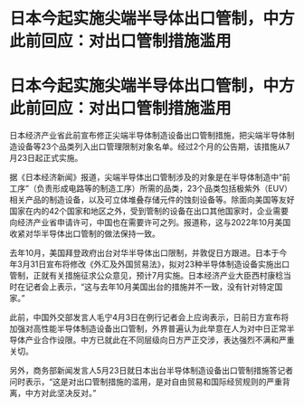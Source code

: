 # 日本今起实施尖端半导体出口管制，中方此前回应：对出口管制措施滥用

# 日本今起实施尖端半导体出口管制，中方此前回应：对出口管制措施滥用

日本经济产业省此前宣布修正尖端半导体制造设备出口管制措施，把尖端半导体制造设备等23个品类列入出口管理限制对象名单。经过2个月的公告期，该措施从7月23日起正式实施。

据《日本经济新闻》报道，尖端半导体出口管制涉及的对象是在半导体制造中“前工序”（负责形成电路等的制造工序）所需的品类，23个品类包括极紫外（EUV）相关产品的制造设备，以及可立体堆叠存储元件的蚀刻设备等。除面向美国等友好国家在内的42个国家和地区之外，受到管制的设备在出口其他国家时，企业需要向经济产业省申请许可，中国也在需要许可之列。报道称，这与2022年10月美国收紧对华半导体出口管制的做法保持一致。

去年10月，美国拜登政府出台对华半导体出口限制，并敦促日方跟进。日本于今年3月31日宣布将修改《外汇及外国贸易法》，拟对23种半导体制造设备实施出口管制，正就有关措施征求公众意见，预计7月实施。日本经济产业大臣西村康稔当时在记者会上表示，“这与去年10月美国出台的措施并不一致，没有针对特定国家。”

此前，中国外交部发言人毛宁4月3日在例行记者会上应询表示，日前日方宣布将加强对高性能半导体制造设备出口管制，外界普遍认为此举意在人为对中日正常半导体产业合作设限。中方已就此在不同层级向日方严正交涉，表达强烈不满和严重关切。

另外，商务部新闻发言人5月23日就日本出台半导体制造设备出口管制措施答记者问时表示，“这是对出口管制措施的滥用，是对自由贸易和国际经贸规则的严重背离，中方对此坚决反对。”

